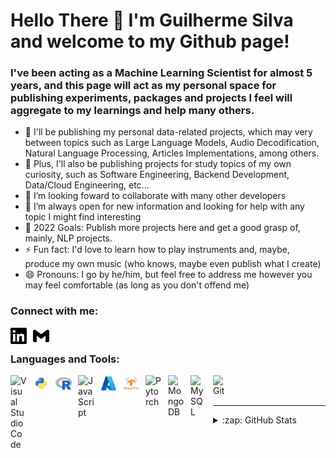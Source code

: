 

# Hello There 👋 I'm Guilherme Silva and welcome to my Github page!


### I've been acting as a Machine Learning Scientist for almost 5 years, and this page will act as my personal space for publishing experiments, packages and projects I feel will aggregate to my learnings and help many others. 

- 🔭 I'll be publishing my personal data-related projects, which may very between topics such as Large Language Models, Audio Decodification, Natural Language Processing, Articles Implementations, among others. 
- 🌱 Plus, I'll also be publishing projects for study topics of my own curiosity, such as Software Engineering, Backend Development, Data/Cloud Engineering, etc...
- 👯 I’m looking foward to collaborate with many other developers 
- 🤔 I’m always open for new information and looking for help with any topic I might find interesting
- 🥅 2022 Goals: Publish more projects here and get a good grasp of, mainly, NLP projects.
- ⚡ Fun fact: I'd love to learn how to play instruments and, maybe, produce my own music (who knows, maybe even publish what I create)
- 😄 Pronouns: I go by he/him, but feel free to address me however you may feel comfortable (as long as you don't offend me)


### Connect with me:

[<img align="left" alt="Linkedin" width="26px" src="https://raw.githubusercontent.com/guilhermecarvalho18/guilhermecarvalho18/e9e6f8cc5c758adcc2dfab76d5ebec2bc8446471/icons/linkedin.svg"
style="padding-right:10px;" />][linkedin]
[<a href=mailto:guilhermecarvalho1812alu.ufc.br target=”_blank”><img align="left" alt="Gmail" width="26px"  src="https://raw.githubusercontent.com/guilhermecarvalho18/guilhermecarvalho18/e9e6f8cc5c758adcc2dfab76d5ebec2bc8446471/icons/gmail.svg"
style="padding-right:10px;"></a>]()
 <br> 
### Languages and Tools:

[<img align="left" alt="Visual Studio Code" width="26px" src="https://cdn.jsdelivr.net/gh/devicons/devicon/icons/vscode/vscode-original.svg" style="padding-right:10px;" />]()
[<img align="left" alt="Python" width="26px" src="https://raw.githubusercontent.com/github/explore/80688e429a7d4ef2fca1e82350fe8e3517d3494d/topics/python/python.png" style="padding-right:10px;" />]()
[<img align="left" alt="R" width="26px" src="https://raw.githubusercontent.com/github/explore/80688e429a7d4ef2fca1e82350fe8e3517d3494d/topics/r/r.png" style="padding-right:10px;" />]()
[<img align="left" alt="JavaScript" width="26px" src="https://cdn.jsdelivr.net/gh/devicons/devicon/icons/javascript/javascript-original.svg" style="padding-right:10px;" />]()
[<img align="left" alt="Azure" width="26px" src="https://raw.githubusercontent.com/github/explore/eaef8552d8b082ffafe2bfc8a5023d47da904aac/topics/azure/azure.png" style="padding-right:10px;" />]()
[<img align="left" alt="Tensorflow" width="26px" src="https://raw.githubusercontent.com/github/explore/80688e429a7d4ef2fca1e82350fe8e3517d3494d/topics/tensorflow/tensorflow.png" style="padding-right:10px;" />]()
[<img align="left" alt="Pytorch" width="26px" src="https://www.clipartmax.com/png/middle/288-2883061_pytorch-logo-empty-background.png" style="padding-right:10px;" />]()
[<img align="left" alt="MongoDB" width="26px" src="https://cdn.jsdelivr.net/gh/devicons/devicon/icons/mongodb/mongodb-original.svg" style="padding-right:10px;" />]()
[<img align="left" alt="MySQL" width="26px" src="https://cdn.jsdelivr.net/gh/devicons/devicon/icons/mysql/mysql-original.svg" style="padding-right:10px;" />]()
[<img align="left" alt="Git" width="26px" src="https://cdn.jsdelivr.net/gh/devicons/devicon/icons/git/git-original.svg" style="padding-right:10px;" />]()

<br />
<br />


---


<details>
   
  <summary>:zap: GitHub Stats</summary>

  <img align="left" alt="Guilherme Carvalhos's GitHub Stats" src="https://github-readme-stats.vercel.app/api?username=guilhermecarvalho18&show_icons=true&hide_border=false&title_color=ff652f&icon_color=FFE400&bg_color=09131B&text_color=ffffff&border_color=0c1a25" />

</details>


[linkedin]: https://www.linkedin.com/in/guilherme-carvalho-da-silva/


